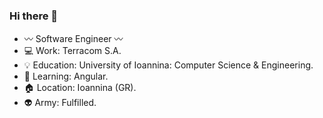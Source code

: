 ### Hi there 👋

 - :wavy_dash: Software Engineer :wavy_dash:
 - :computer: Work: Terracom S.A.
 - :bulb: Education: University of Ioannina: Computer Science & Engineering.
 - :dart: Learning: Angular.
 - :house: Location: Ioannina (GR).
 - :alien: Army: Fulfilled.
<!--
**SiozosThomas/SiozosThomas** is a ✨ _special_ ✨ repository because its `README.md` (this file) appears on your GitHub profile.

Here are some ideas to get you started:

- 🔭 I’m currently working on ...
- 🌱 I’m currently learning ...
- 👯 I’m looking to collaborate on ...
- 🤔 I’m looking for help with ...
- 💬 Ask me about ...
- 📫 How to reach me: ...
- 😄 Pronouns: ...
- ⚡ Fun fact: ...
-->
